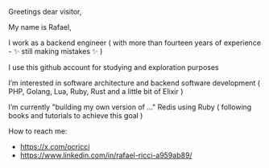 Greetings dear visitor,

My name is Rafael,

I work as a backend engineer ( with more than fourteen years of experience - ✨ still making mistakes ✨ )

I use this github account for studying and exploration purposes

I’m interested in software architecture and backend software development ( PHP, Golang, Lua, Ruby, Rust and a little bit of Elixir )

I’m currently "building my own version of ..." Redis using Ruby ( following books and tutorials to achieve this goal )

How to reach me:

- https://x.com/ocricci
- https://www.linkedin.com/in/rafael-ricci-a959ab89/

<!---
ocricci/ocricci is a ✨ special ✨ repository because its `README.md` (this file) appears on your GitHub profile.
You can click the Preview link to take a look at your changes.
--->
